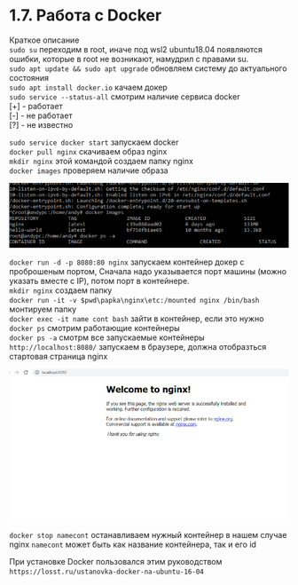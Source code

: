 # 1.7.	Работа с Docker
 
Краткое описание    
`sudo su` переходим в root, иначе под wsl2 ubuntu18.04 появляются ошибки, которые в root не возникают, намудрил с правами su.     
`sudo apt update && sudo apt upgrade` обновляем систему до актуального состояния    
`sudo apt install docker.io` качаем докер    
`sudo service --status-all` смотрим наличие сервиса docker        
[+] - работает    
[-] - не работает    
[?] - не известно    

`sudo service docker start` запускаем docker    
`docker pull nginx` скачиваем образ nginx     
`mkdir nginx` этой командой  создаем папку nginx    
`docker images` проверяем наличие образа   

![alt text](https://github.com/andy-ml/dev_ops/blob/main/lab-1.7/docker%20images.png)

`docker run -d -p 8080:80 nginx` запускаем контейнер докер с проброшеным портом, Сначала надо указывается порт машины (можно указать вместе с IP), потом порт в контейнере.    
`mkdir nginx` создаем папку    
`docker run -it -v $pwd\papka\nginx\etc:/mounted nginx /bin/bash` монтируем папку    
`docker exec -it name cont bash` зайти в контейнер, если это нужно        
`docker ps` смотрим работающие контейнеры    
`docker ps -a` смотрм все запускаемые контейнеры    
`http://localhost:8080/` запускаем в браузере, должна отобразться стартовая страница nginx  

![alt text](https://github.com/andy-ml/dev_ops/blob/main/lab-1.7/start_nginx.png) 

`docker stop namecont` останавливаем нужный контейнер в нашем случае nginx `namecont` может быть как название контейнера, так и его id    

При установке Docker пользовался этим руководством        
`https://losst.ru/ustanovka-docker-na-ubuntu-16-04`

